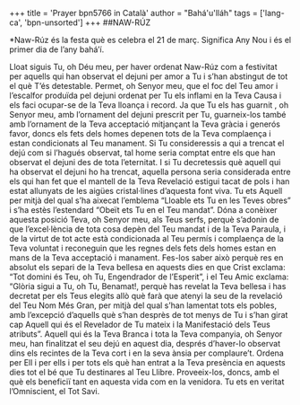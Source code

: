 +++
title = 'Prayer bpn5766 in Català'
author = "Bahá'u'lláh"
tags = ['lang-ca', 'bpn-unsorted']
+++
##NAW-RÚZ

*Naw-Rúz és la festa què es celebra el 21 de març. Significa Any Nou i és el primer dia de l’any bahá’í.

Lloat siguis Tu, oh Déu meu, per haver ordenat Naw-Rúz com a festivitat per aquells qui han observat el dejuni per amor a Tu i s’han abstingut de tot el què T’és detestable. Permet, oh Senyor meu, que el foc del Teu amor i l’escalfor produïda pel dejuni ordenat per Tu els inflami en la Teva Causa i els faci ocupar-se de la Teva lloança i record.
Ja que Tu els has guarnit , oh Senyor meu, amb l’ornament del dejuni prescrit per Tu, guarneix-los també amb l’ornament de la Teva acceptació mitjançant la Teva gràcia i generós favor, doncs els fets dels homes depenen tots de la Teva complaença i estan condicionats al Teu manament. Si Tu consideressis a qui a trencat el dejú com si l’hagués observat, tal home seria comptat entre els que han observat el dejuni des de tota l’eternitat. I si Tu decretessis què aquell qui ha observat el dejuni ho ha trencat,  aquella persona seria considerada entre els qui han fet que el mantell de la Teva Revelació estigui tacat de pols i han estat allunyats de les aigües cristal·lines d’aquesta font viva.
Tu  ets Aquell per mitjà del qual s’ha aixecat l’emblema “Lloable ets Tu en les Teves obres” i s’ha estès l’estendard “Obeït ets Tu en el Teu mandat”. Dóna a conèixer aquesta posició Teva, oh Senyor meu, als Teus serfs, perquè s’adonin de que l’excel·lència de tota cosa depèn del Teu mandat i de la Teva Paraula, i de la virtut de tot acte està condicionada al Teu permís i complaença de la Teva voluntat i reconeguin que les regnes dels fets dels homes estan en mans de la Teva acceptació i manament. Fes-los saber això perquè res en absolut els separi de la Teva bellesa en aquests dies en que Crist exclama: “Tot domini és Teu, oh Tu, Engendrador de l’Esperit”, i el Teu Amic exclama: “Glòria sigui a Tu, oh Tu, Benamat!, perquè has revelat la Teva bellesa i has decretat per els Teus elegits allò què farà que atenyi la seu de la revelació del Teu Nom Més Gran, per mitjà del qual s’han lamentat tots els pobles, amb l’excepció d’aquells què s’han desprès de tot menys de Tu i s’han girat cap Aquell qui és el Revelador de Tu mateix i la Manifestació dels Teus atributs”.
Aquell qui és la Teva Branca i tota la Teva companyia, oh Senyor meu, han finalitzat el seu dejú en aquest dia, després d’haver-lo observat dins els recintes de la Teva cort i en la seva ànsia per complaure’t. Ordena per Ell i per ells i per tots els què han entrat a la Teva presència en aquests dies tot el bé que Tu destinares al Teu Llibre. Proveeix-los, doncs, amb el què els beneficiï tant en aquesta vida com en la venidora.
Tu ets en veritat l’Omniscient, el Tot Savi.
